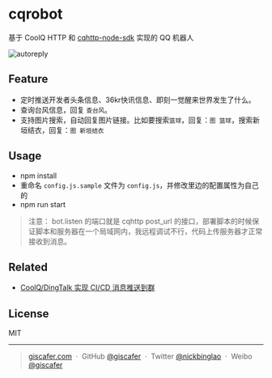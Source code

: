 # cqrobot

基于 CoolQ HTTP 和 [cqhttp-node-sdk](https://github.com/richardchien/cqhttp-node-sdk) 实现的 QQ 机器人

![autoreply](https://user-images.githubusercontent.com/8676711/59826919-f4d59d00-9369-11e9-9755-ac0b5c794064.png)

## Feature

- 定时推送开发者头条信息、36kr快讯信息、即刻一觉醒来世界发生了什么。
- 查询台风信息，回复 `查台风`。
- 支持图片搜索，自动回复图片链接。比如要搜索`篮球`，回复：`图 篮球`，搜索新垣结衣，回复：`图 新垣结衣`

## Usage

- npm install
- 重命名 `config.js.sample` 文件为 `config.js`，并修改里边的配置属性为自己的
- npm run start

> 注意： bot.listen 的端口就是 cqhttp post_url 的接口，部署脚本的时候保证脚本和服务器在一个局域网内，我远程调试不行，代码上传服务器才正常接收到消息。

## Related

- [CoolQ/DingTalk 实现 CI/CD 消息推送到群](https://github.com/giscafer/front-end-manual/issues/31)

## License

MIT

---

> [giscafer.com](http://giscafer.com) &nbsp;&middot;&nbsp;
> GitHub [@giscafer](https://github.com/giscafer) &nbsp;&middot;&nbsp;
> Twitter [@nickbinglao](https://twitter.com/nickbinglao) &nbsp;&middot;&nbsp;
> Weibo [@giscafer](https://weibo.com/laohoubin)
